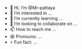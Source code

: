 - 👋 Hi, I’m @Mr-pattaya
- 👀 I’m interested in ...
- 🌱 I’m currently learning ...
- 💞️ I’m looking to collaborate on ...
- 📫 How to reach me ...
- 😄 Pronouns: ...
- ⚡ Fun fact: ...

<!---
Mr-pattaya/Mr-pattaya is a ✨ special ✨ repository because its `README.md` (this file) appears on your GitHub profile.
You can click the Preview link to take a look at your changes.
--->
